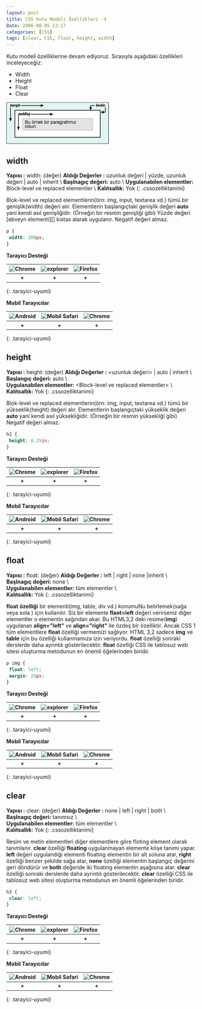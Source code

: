 ```yaml
---
layout: post
title: CSS Kutu Modeli Özellikleri -4
Date: 2006-08-05 13:17
categories: [CSS]
tags: [clear, CSS, float, height, width]
---
```


Kutu modeli özelliklerine devam ediyoruz. Sırasıyla aşağıdaki
özellikleri inceleyeceğiz:

-   Width
-   Height
-   Float
-   Clear

![Kutu Modeli][]

## width

**Yapısı :** width: (değer)
**Aldığı Değerler :** uzunluk değeri | yüzde, uzunluk değeri | auto | inherit \\ 
**Başlnagıç değeri:** auto \\ 
**Uygulanabilen elementler:** Block-level ve replaced elementler \\ 
**Kalıtsallık:** Yok
{: .cssozelliktanimi}

Blok-level ve replaced elementlerin(örn: img, input, textarea vd.) tümü bir genişlik(width)
değeri alır. Elementlerin başlangıçtaki genişlik değeri **auto** yani
kendi asıl genişliğidir. (Örneğin bir resmin genişliği gibi) Yüzde
değeri [ebveyn elementi][] kıstas alarak uygulanır. Negatif değeri
almaz.

```css
p {
 width: 200px;
}
```

**Tarayıcı Desteği**

|![Chrome][chrome]|![explorer][explorer]|![Firefox][firefox]|
|:-----------------:|:---------------:|:-------------------:|
|**+**|**+**|**+**|
{: .tarayici-uyumi}

**Mobil Tarayıcılar**

|![Android][android] | ![Mobil Safari][msafari] | ![Chrome][chrome] |
|:------------------------:|:----------------------:|:-------------------:|
|**+**|**+**|**+**|
{: .tarayici-uyumi}

## height

**Yapısı :** height: (değer)
**Aldığı Değerler :** &lt;uzunluk değeri&gt; | auto | inherit \\  
**Başlangıç değeri:** auto \\  
**Uygulanabilen elementler:** &lt;Block-level ve replaced elementler&gt; \\  
**Kalıtsallık:** Yok
{: .cssozelliktanimi}

Blok-level ve replaced elementlerin(örn: img, input, textarea vd.) tümü bir yükseklik(height)
değeri alır. Elementlerin başlangıçtaki yükseklik değeri **auto** yani
kendi asıl yüksekliğidir. (Örneğin bir resmin yüksekliği gibi) Negatif
değeri almaz.

```css
h2 {
 height: 0.25in;
}
```

**Tarayıcı Desteği**

|![Chrome][chrome]|![explorer][explorer]|![Firefox][firefox]|
|:-----------------:|:---------------:|:-------------------:|
|**+**|**+**|**+**|
{: .tarayici-uyumi}

**Mobil Tarayıcılar**

|![Android][android] | ![Mobil Safari][msafari] | ![Chrome][chrome] |
|:------------------------:|:----------------------:|:-------------------:|
|**+**|**+**|**+**|
{: .tarayici-uyumi}

## float

**Yapısı :** float: (değer)
**Aldığı Değerler :** left | right | none |inherit \\   
**Başlnagıç değeri:** none \\  
**Uygulanabilen elementler:** tüm elementler \\  
**Kalıtsallık:** Yok
{: .cssozelliktanimi}

**float** **özelliği** bir elementi(img, table, div vd.) konumuNu
belirlemek(sağa veya sola ) için kullanılır. Siz bir elemente
**flaot=left** değeri verirseniz diğer elementler o elementin sağından
akar. Bu HTML3,2 deki resime(**img**) uygulanan **align="left"** ve
**align="right"** ile özdeş bir özelliktir. Ancak CSS 1 tüm elementlere
**float** özelliği vermemizi sağlıyor. HTML 3,2 sadece **img** ve
**table** için bu özelliği kullanmamıza izin veriyordu. **float**
özelliği sonraki derslerde daha ayrıntılı gösterilecektir. **float**
özelliği CSS ile tablosuz web sitesi oluşturma metodunun en önemli
öğelerinden biridir.

```css
p img {
 float: left;
 margin: 25px;
}
```

**Tarayıcı Desteği**

|![Chrome][chrome]|![explorer][explorer]|![Firefox][firefox]|
|:-----------------:|:---------------:|:-------------------:|
|**+**|**+**|**+**|
{: .tarayici-uyumi}

**Mobil Tarayıcılar**

|![Android][android] | ![Mobil Safari][msafari] | ![Chrome][chrome] |
|:------------------------:|:----------------------:|:-------------------:|
|**+**|**+**|**+**|
{: .tarayici-uyumi}

## clear

**Yapısı :** clear: (değer)
**Aldığı Değerler :** none | left | right | both \\  
**Başlnagıç değeri:** tanımsız \\  
**Uygulanabilen elementler:** tüm elementler \\  
**Kalıtsallık:** Yok
{: .cssozelliktanimi}

Resim ve metin elementleri diğer elementlere göre floting element olarak
tanımlanır. **clear** özelliği **floating** uygulanmayan elemente köşe
tanımı yapar. **left** değeri uygulandığı elementi floating elementin
bir alt soluna atar, **right** özelliği benzer şekilde sağa atar,
**none** özelliği elementin başlangıç değerini geri döndürür ve **both**
değeride iki floating elementin aşağısına atar. **clear** özelliği
sonraki derslerde daha ayrıntılı gösterilecektir. **clear** özelliği CSS
ile tablosuz web sitesi oluşturma metodunun en önemli öğelerinden
biridir.

```css
h3 {
 clear: left;
}
```

**Tarayıcı Desteği**

|![Chrome][chrome]|![explorer][explorer]|![Firefox][firefox]|
|:-----------------:|:---------------:|:-------------------:|
|**+**|**+**|**+**|
{: .tarayici-uyumi}

**Mobil Tarayıcılar**

|![Android][android] | ![Mobil Safari][msafari] | ![Chrome][chrome] |
|:------------------------:|:----------------------:|:-------------------:|
|**+**|**+**|**+**|
{: .tarayici-uyumi}

  [Kutu Modeli]: /images/basit_boxmodel.gif
  [firefox]: https://fatihhayrioglu.com//images/ff.png
  [chrome]: https://fatihhayrioglu.com//images/ch.png
  [explorer]: https://fatihhayrioglu.com//images/ie.png
  [msafari]:https://fatihhayrioglu.com//images/sm.png
  [android]:https://fatihhayrioglu.com//images/an.png